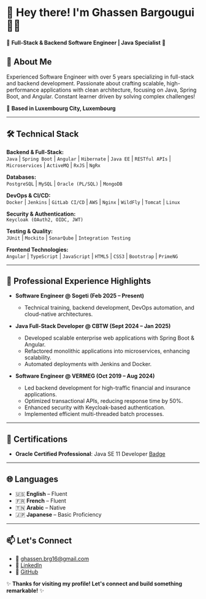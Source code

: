 
# 👋 Hey there! I'm Ghassen Bargougui 👨‍💻

🌟 **Full-Stack & Backend Software Engineer | Java Specialist** 🌟

## 🚀 About Me
Experienced Software Engineer with over 5 years specializing in full-stack and backend development. Passionate about crafting scalable, high-performance applications with clean architecture, focusing on Java, Spring Boot, and Angular. Constant learner driven by solving complex challenges!

📍 **Based in Luxembourg City, Luxembourg**

---

## 🛠️ Technical Stack

**Backend & Full-Stack:**  
`Java` | `Spring Boot` | `Angular` | `Hibernate` | `Java EE` | `RESTful APIs` | `Microservices` | `ActiveMQ` | `RxJS` | `NgRx`

**Databases:**  
`PostgreSQL` | `MySQL` | `Oracle (PL/SQL)` | `MongoDB`

**DevOps & CI/CD:**  
`Docker` | `Jenkins` | `GitLab CI/CD` | `AWS` | `Nginx` | `WildFly` | `Tomcat` | `Linux`

**Security & Authentication:**  
`Keycloak (OAuth2, OIDC, JWT)`

**Testing & Quality:**  
`JUnit` | `Mockito` | `SonarQube` | `Integration Testing`

**Frontend Technologies:**  
`Angular` | `TypeScript` | `JavaScript` | `HTML5` | `CSS3` | `Bootstrap` | `PrimeNG`

---

## 🎯 Professional Experience Highlights

- **Software Engineer @ Sogeti (Feb 2025 – Present)**
  - Technical training, backend development, DevOps automation, and cloud-native architectures.

- **Java Full-Stack Developer @ CBTW (Sept 2024 – Jan 2025)**
  - Developed scalable enterprise web applications with Spring Boot & Angular.
  - Refactored monolithic applications into microservices, enhancing scalability.
  - Automated deployments with Jenkins and Docker.

- **Software Engineer @ VERMEG (Oct 2019 – Aug 2024)**
  - Led backend development for high-traffic financial and insurance applications.
  - Optimized transactional APIs, reducing response time by 50%.
  - Enhanced security with Keycloak-based authentication.
  - Implemented efficient multi-threaded batch processes.

---

## 🏅 Certifications
- **Oracle Certified Professional**: Java SE 11 Developer [Badge](http://bit.ly/ocp11gb)

---

## 🌐 Languages
- 🇺🇸 **English** – Fluent
- 🇫🇷 **French** – Fluent
- 🇹🇳 **Arabic** – Native
- 🇯🇵 **Japanese** – Basic Proficiency

---

## 📫 Let's Connect
- 📧 [ghassen.brg16@gmail.com](mailto:ghassen.brg16@gmail.com)
- 💼 [LinkedIn](https://linkedin.com/in/ghassenbrg)
- 📂 [GitHub](https://github.com/ghassenbrg)

✨ **Thanks for visiting my profile! Let's connect and build something remarkable!** ✨
